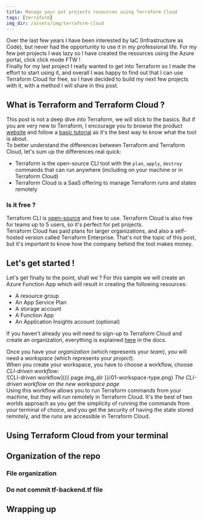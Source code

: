 ```yaml
---
title: Manage your pet projects resources using Terraform Cloud
tags: [terraform]
img_dir: /assets/img/terraform-cloud
---
```


Over the last few years I have been interested by IaC (Infrastructure as Code), but never had the opportunity to use it in my professional life. For my few pet projects I was lazy so I have created the resources using the Azure portal, click click mode FTW !  
Finally for my last project I really wanted to get into Terraform so I made the effort to start using it, and overall I was happy to find out that I can use Terraform Cloud for free, so I have decided to build my next few projects with it, with a method I will share in this post.


## What is Terraform and Terraform Cloud ?

This post is not a deep dive into Terraform, we will stick to the basics. But if you are very new to Terraform, I encourage you to browse the product [website](https://www.terraform.io/) and follow a [basic tutorial](https://learn.hashicorp.com/terraform) as it's the best way to know what the tool is about.  
To better understand the differences between Terraform and Terraform Cloud, let's sum up the differences real quick:
- Terraform is the open-source CLI tool with the `plan`, `apply`, `destroy` commands that can run anywhere (including on your machine or in Terraform Cloud)
- Terraform Cloud is a SaaS offering to manage Terraform runs and states remotely

### Is it free ?
Terraform CLI is [open-source](https://github.com/hashicorp/terraform) and free to use. Terraform Cloud is also free for teams up to 5 users, so it's perfect for pet projects.  
Terraform Cloud has paid plans for larger organizations, and also a self-hosted version called Terraform Enterprise. That's not the topic of this post, but it's important to know how the company behind the tool makes money.


## Let's get started !

Let's get finally to the point, shall we ? For this sample we will create an Azure Function App which will result in creating the following resources:
- A resource group
- An App Service Plan
- A storage account
- A Function App
- An Application Insights account (optional)

If you haven't already you will need to sign-up to Terraform Cloud and create an organization, everything is explained [here](https://learn.hashicorp.com/tutorials/terraform/cloud-sign-up?in=terraform/cloud-get-started#create-an-account) in the docs.  

Once you have your *organization* (which represents your *team*), you will need a *workspace* (which represents your *project*).  
When you create your workspace, you have to choose a workflow, choose *CLI-driven workflow*:  
![CLI-driven workflow]({{ page.img_dir }}/01-workspace-type.png)
_The CLI-driven workflow on the new workspace page_  
Using this workflow allows you to run Terraform commands from your machine, but they will run remotely in Terraform Cloud. It's the best of two worlds approach as you get the simplicity of running the commands from your terminal of choice, and you get the security of having the state stored remotely, and the runs are accessible in Terraform Cloud.


## Using Terraform Cloud from your terminal

## Organization of the repo
### File organization
### Do not commit tf-backend.tf file

## Wrapping up